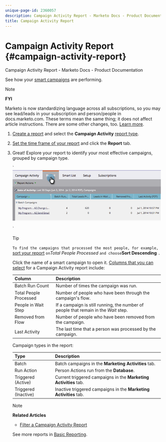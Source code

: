 ```yaml
---
unique-page-id: 2360057
description: Campaign Activity Report - Marketo Docs - Product Documentation
title: Campaign Activity Report
---
```


# Campaign Activity Report {#campaign-activity-report}

Campaign Activity Report - Marketo Docs - Product Documentation

See how your [smart campaigns](../../../../../welcome-to-marketo-docs/product-docs/core-marketo-concepts/smart-campaigns.md) are performing.

>[!NOTE]
>
>**FYI**
>
>Marketo is now standardizing language across all subscriptions, so you may see lead/leads in your subscription and person/people in docs.marketo.com. These terms mean the same thing; it does not affect article instructions. There are some other changes, too. [Learn more](http://docs.marketo.com/display/DOCS/Updates+to+Marketo+Terminology).

1. [Create a report](../../../../../welcome-to-marketo-docs/product-docs/reporting/basic-reporting/creating-reports/create-a-report-in-a-program.md) and select the **Campaign Activity** [report type](report-type-overview.md).
1. [Set the time frame of your report](../../../../../welcome-to-marketo-docs/product-docs/reporting/basic-reporting/editing-reports/change-a-report-time-frame.md) and click the **Report** tab.
1. Great! Explore your report to identify your most effective campaigns, grouped by campaign type.

   ` ![](assets/image2014-9-16-16-3a8-3a45.png)

   `

   >[!TIP]
   >
   >`To find the campaigns that processed the most people, for example,` [sort your report](../../../../../welcome-to-marketo-docs/product-docs/reporting/basic-reporting/editing-reports/sort-report-on-columns.md) `on`*Total People Processed* `and choose`**Sort Descending** `.`

   Click the name of a smart campaign to open it.  [Columns that you can select](../../../../../welcome-to-marketo-docs/product-docs/reporting/basic-reporting/editing-reports/select-report-columns.md) for a Campaign Activity report include:

   | Column |Description |
   |---|---|
   | Batch Run Count |Number of times the campaign was run. |
   | Total People Processed |Number of people who have been through the campaign's flow. |
   | People in Wait Step |If a campaign is still running, the number of people that remain in the *Wait* step. |
   | Removed from Flow |Number of people who have been removed from the campaign. |
   | Last Activity |The last time that a person was processed by the campaign. |

   Campaign types in the report:

   | Type |Description |
   |---|---|
   | Batch |Batch campaigns in the **Marketing Activities** tab. |
   | Run Action |Person Actions run from the **Database**. |
   | Triggered (Active) |Current triggered campaigns in the **Marketing Activities** tab. |
   | Triggered (Inactive) |Inactive triggered campaigns in the **Marketing Activities** tab. |

   >[!NOTE]
   >
   >**Related Articles**
   >
   >    
   >    
   >    * [Filter a Campaign Activity Report](../../../../../welcome-to-marketo-docs/product-docs/reporting/basic-reporting/report-activity/filter-a-campaign-activity-report.md)
   >    
   >

   See more reports in [Basic Reporting](../../../../../welcome-to-marketo-docs/product-docs/reporting/basic-reporting.md).

